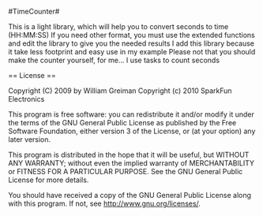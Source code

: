 #TimeCounter#

This is a light library, which will help you to convert seconds to time (HH:MM:SS)
If you need other format, you must use the extended functions and edit the library to give you the needed results
I add this library because it take less footprint and easy use in my example
Please not that you should make the counter yourself, for me... I use tasks to count seconds


== License ==

 Copyright (C) 2009 by William Greiman
Copyright (c) 2010 SparkFun Electronics

This program is free software: you can redistribute it and/or modify
it under the terms of the GNU General Public License as published by
the Free Software Foundation, either version 3 of the License, or
(at your option) any later version.

This program is distributed in the hope that it will be useful,
but WITHOUT ANY WARRANTY; without even the implied warranty of
MERCHANTABILITY or FITNESS FOR A PARTICULAR PURPOSE.  See the
GNU General Public License for more details.

You should have received a copy of the GNU General Public License
along with this program.  If not, see <http://www.gnu.org/licenses/>.

